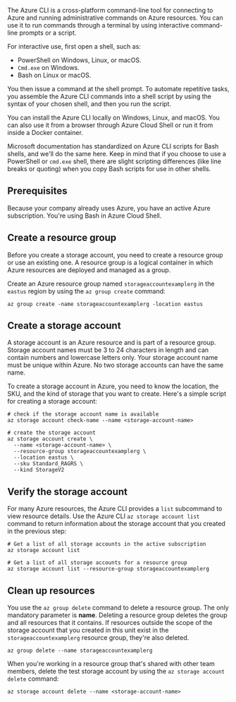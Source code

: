 The Azure CLI is a cross-platform command-line tool for connecting to Azure and
running administrative commands on Azure resources. You can use it to run commands through a terminal by using interactive command-line prompts or a script.

For interactive use, first open a shell, such as:

- PowerShell on Windows, Linux, or macOS.
- `Cmd.exe` on Windows.
- Bash on Linux or macOS.

You then issue a command at the shell prompt. To
automate repetitive tasks, you assemble the Azure CLI commands into a shell script by using the syntax
of your chosen shell, and then you run the script.

You can install the Azure CLI locally on Windows, Linux, and macOS. You can also use it from a
browser through Azure Cloud Shell or run it from inside a Docker container.

Microsoft
documentation has standardized on Azure CLI scripts for Bash shells, and we'll do the same here.
Keep in mind that if you choose to use a PowerShell or `cmd.exe` shell, there are slight scripting
differences (like line breaks or quoting) when you copy Bash scripts for use in other shells.

## Prerequisites

Because your company already uses Azure, you have an active Azure subscription. You're using Bash in
Azure Cloud Shell.

## Create a resource group

Before you create a storage account, you need to create a resource group or use an existing one. A resource group is a logical container in which Azure
resources are deployed and managed as a group.

Create an Azure resource group named `storageaccountexamplerg` in the `eastus` region by using the
`az group create` command:

```azurecli
az group create -name storageaccountexamplerg -location eastus
```

## Create a storage account

A storage account is an Azure resource and is part of a resource group. Storage account names must
be 3 to 24 characters in length and can contain numbers and lowercase letters only. Your
storage account name must be unique within Azure. No two storage accounts can have the same name.

To create a storage account in Azure, you need to know the location, the SKU, and the kind of storage that you
want to create. Here's a simple script for creating a storage account:

```azurecli
# check if the storage account name is available
az storage account check-name --name <storage-account-name>

# create the storage account
az storage account create \
  --name <storage-account-name> \
  --resource-group storageaccountexamplerg \
  --location eastus \
  --sku Standard_RAGRS \
  --kind StorageV2
```

## Verify the storage account

For many Azure resources, the Azure CLI provides a `list` subcommand to view resource details. Use
the Azure CLI `az storage account list` command to return information about the storage account
that you created in the previous step:

```azurecli
# Get a list of all storage accounts in the active subscription
az storage account list

# Get a list of all storage accounts for a resource group
az storage account list --resource-group storageaccountexamplerg
```

## Clean up resources

You use the `az group delete` command to delete a resource group. The only mandatory parameter is **name**. Deleting a resource group deletes the group and all resources
that it contains. If resources outside the scope of the storage account that you created in this unit
exist in the `storageaccountexamplerg` resource group, they're also deleted.

```azurecli
az group delete --name storageaccountexamplerg
```

When you're working in a resource group that's shared with other team members, delete the test storage account by
using the `az storage account delete` command:

```azurecli
az storage account delete --name <storage-account-name>
```
